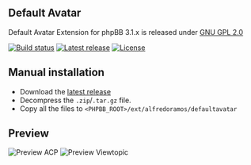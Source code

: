 ## Default Avatar

Default Avatar Extension for phpBB 3.1.x is released under [GNU GPL 2.0](https://www.gnu.org/licenses/gpl-2.0.txt)

[![Build status](https://img.shields.io/travis/AlfredoRamos/phpbb-ext-default-avatar/master.svg?style=flat-square)](https://travis-ci.org/AlfredoRamos/phpbb-ext-default-avatar) [![Latest release](https://img.shields.io/github/tag/AlfredoRamos/phpbb-ext-default-avatar.svg?style=flat-square&label=release)](https://github.com/AlfredoRamos/phpbb-ext-default-avatar/releases) [![License](https://img.shields.io/github/license/AlfredoRamos/phpbb-ext-default-avatar.svg?style=flat-square)](https://raw.githubusercontent.com/AlfredoRamos/phpbb-ext-default-avatar/master/license.txt)

## Manual installation

* Download the [latest release](https://github.com/AlfredoRamos/phpbb-ext-default-avatar/releases)
* Decompress the ```.zip```/```.tar.gz``` file.
* Copy all the files to ```<PHPBB_ROOT>/ext/alfredoramos/defaultavatar```

## Preview

![Preview ACP](https://i.imgur.com/nzb8051.png)
![Preview Viewtopic](https://i.imgur.com/mALb9e0.png)